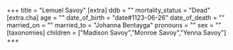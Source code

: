 +++
title = "Lemuel Savoy"
[extra]
ddb = ""
mortality_status = "Dead"
[extra.cha]
age = ""
date_of_birth = "date#1123-06-26"
date_of_death = ""
married_on = ""
married_to = "Johanna Bentayga"
pronouns = ""
sex = ""
[taxonomies]
children = ["Madison Savoy","Monroe Savoy","Yenna Savoy"]
+++

